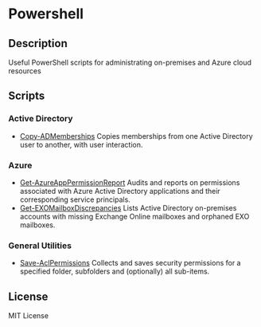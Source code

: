 # Powershell

## Description
Useful PowerShell scripts for administrating on-premises and Azure cloud resources

## Scripts

### Active Directory
- [Copy-ADMemberships](./Active-Directory/Copy-ADMemberships.ps1)
Copies memberships from one Active Directory user to another, with user interaction.

### Azure
- [Get-AzureAppPermissionReport](./Azure/Get-AzureAppPermissionReport.ps1)
Audits and reports on permissions associated with Azure Active Directory applications and their corresponding service principals.
- [Get-EXOMailboxDiscrepancies](./Azure/Get-EXOMailboxDiscrepancies.ps1)
Lists Active Directory on-premises accounts with missing Exchange Online mailboxes and orphaned EXO mailboxes.

### General Utilities
- [Save-AclPermissions](./General%20Utilities/Save-ACLPermissions.ps1)
Collects and saves security permissions for a specified folder, subfolders and (optionally) all sub-items.

## License
MIT License


